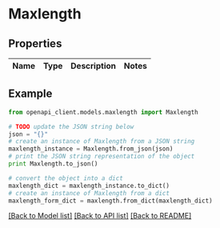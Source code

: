 # Maxlength


## Properties
Name | Type | Description | Notes
------------ | ------------- | ------------- | -------------

## Example

```python
from openapi_client.models.maxlength import Maxlength

# TODO update the JSON string below
json = "{}"
# create an instance of Maxlength from a JSON string
maxlength_instance = Maxlength.from_json(json)
# print the JSON string representation of the object
print Maxlength.to_json()

# convert the object into a dict
maxlength_dict = maxlength_instance.to_dict()
# create an instance of Maxlength from a dict
maxlength_form_dict = maxlength.from_dict(maxlength_dict)
```
[[Back to Model list]](../README.md#documentation-for-models) [[Back to API list]](../README.md#documentation-for-api-endpoints) [[Back to README]](../README.md)



